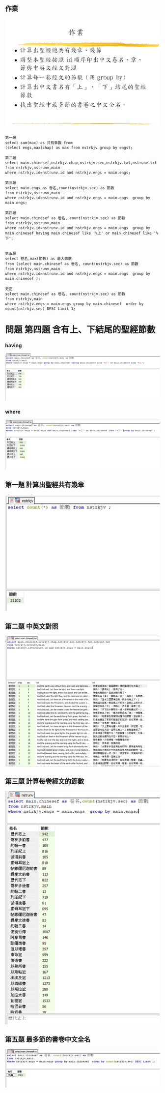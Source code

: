 ## 作業
![image](https://github.com/4080E68/database2/blob/main/0322/homework0322.PNG)
```
第一題 
select sum(max) as 共有章數 from 
(select engs,max(chap) as max from nstrkjv group by engs);

第二題
select main.chinesef,nstrkjv.chap,nstrkjv.sec,nstrkjv.txt,nstrunv.txt 
from nstrkjv,nstrunv,main 
where nstrkjv.id=nstrunv.id and nstrkjv.engs = main.engs;

第三題
select main.engs as 卷名,count(nstrkjv.sec) as 節數 
from nstrkjv,nstrunv,main 
where nstrkjv.id=nstrunv.id and nstrkjv.engs = main.engs  group by main.engs;

第四題
select main.chinesef as 卷名, count(nstrkjv.sec) as 節數 
from nstrkjv,nstrunv,main 
where nstrkjv.id=nstrunv.id and nstrkjv.engs = main.engs  group by main.chinesef having main.chinesef like '%上' or main.chinesef like '%下';


第五題
select 卷名,max(節數) as 最大節數 
from (select main.chinesef as 卷名, count(nstrkjv.sec) as 節數
from nstrkjv,nstrunv,main 
where nstrkjv.id=nstrunv.id and nstrkjv.engs = main.engs  group by main.chinesef );

更正
select main.chinesef as 卷名, count(nstrkjv.sec) as 節數
from nstrkjv,main 
where nstrkjv.engs = main.engs group by main.chinesef  order by count(nstrkjv.sec) DESC Limit 1;

```
# 問題 第四題 含有上、下結尾的聖經節數
### having
![image](https://github.com/4080E68/database2/blob/main/0322/24.PNG)
### where
![image](https://github.com/4080E68/database2/blob/main/0322/14.PNG)

## 第一題 計算出聖經共有幾章
![image](https://github.com/4080E68/database2/blob/main/0322/11.PNG)
## 第二題 中英文對照
![image](https://github.com/4080E68/database2/blob/main/0322/2.PNG)
## 第三題 計算每卷經文的節數
![image](https://github.com/4080E68/database2/blob/main/0322/13.PNG)

## 第五題 最多節的書卷中文全名
![image](https://github.com/4080E68/database2/blob/main/0322/15.PNG)



